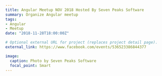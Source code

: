 ```yaml
---
title: Angular Meetup NOV 2018 Hosted By Seven Peaks Software
summary: Organize Angular meetup
tags:
- Angular
- Meetup
date: "2018-11-28T18:00:00Z"

# Optional external URL for project (replaces project detail page).
external_link: https://www.facebook.com/events/536523386844377

image:
  caption: Photo by Seven Peaks Software
  focal_point: Smart
---
```

